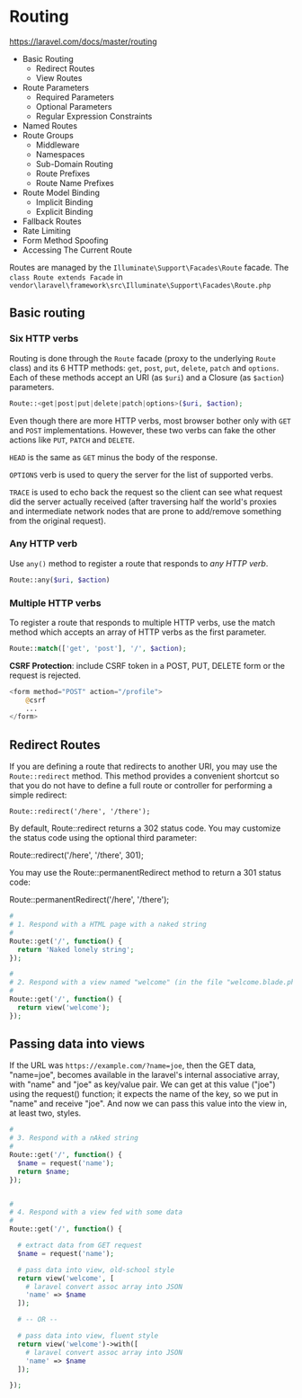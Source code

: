 # Routing

https://laravel.com/docs/master/routing

- Basic Routing
  - Redirect Routes
  - View Routes
- Route Parameters
  - Required Parameters
  - Optional Parameters
  - Regular Expression Constraints
- Named Routes
- Route Groups
  - Middleware
  - Namespaces
  - Sub-Domain Routing
  - Route Prefixes
  - Route Name Prefixes
- Route Model Binding
  - Implicit Binding
  - Explicit Binding
- Fallback Routes
- Rate Limiting
- Form Method Spoofing
- Accessing The Current Route


Routes are managed by the `Illuminate\Support\Facades\Route` facade. 
The `class Route extends Facade` in `vendor\laravel\framework\src\Illuminate\Support\Facades\Route.php`

## Basic routing

### Six HTTP verbs
Routing is done through the `Route` facade (proxy to the underlying `Route` class) and its 6 HTTP methods: `get`, `post`, `put`, `delete`, `patch` and `options`. Each of these methods accept an URI (as `$uri`) and a Closure (as `$action`) parameters.

```php
Route::<get|post|put|delete|patch|options>($uri, $action);
```

Even though there are more HTTP verbs, most browser bother only with `GET` and `POST` implementations. However, these two verbs can fake the other actions like `PUT`, `PATCH` and `DELETE`.

`HEAD` is the same as `GET` minus the body of the response.

`OPTIONS` verb is used to query the server for the list of supported verbs.

`TRACE` is used to echo back the request so the client can see what request did the server actually received (after traversing half the world's proxies and intermediate network nodes that are prone to add/remove something from the original request).



### Any HTTP verb
Use `any()` method to register a route that responds to *any HTTP verb*.

```php
Route::any($uri, $action)
```


### Multiple HTTP verbs
To register a route that responds to multiple HTTP verbs, use the match method  which accepts an array of HTTP verbs as the first parameter.

```php
Route::match(['get', 'post'], '/', $action);
```



**CSRF Protection**: include CSRF token in a POST, PUT, DELETE form or the request is rejected.

```php
<form method="POST" action="/profile">
    @csrf
    ...
</form>
```


## Redirect Routes

If you are defining a route that redirects to another URI, you may use the 
`Route::redirect` method. This method provides a convenient shortcut so that you 
do not have to define a full route or controller for performing a simple redirect:

`Route::redirect('/here', '/there');`

By default, Route::redirect returns a 302 status code. 
You may customize the status code using the optional third parameter:

Route::redirect('/here', '/there', 301);

You may use the Route::permanentRedirect method to return a 301 status code:

Route::permanentRedirect('/here', '/there');





```php
#
# 1. Respond with a HTML page with a naked string
#
Route::get('/', function() {
  return 'Naked lonely string';
});

#
# 2. Respond with a view named "welcome" (in the file "welcome.blade.php")
#
Route::get('/', function() {
  return view('welcome');
});
```


## Passing data into views

If the URL was `https://example.com/?name=joe`, then the GET data, "name=joe", becomes available in the laravel's internal associative array, with "name" and "joe" as key/value pair. We can get at this value ("joe") using the request() function; it expects the name of the key, so we put in "name" and receive "joe". And now we can pass this value into the view in, at least two, styles.

```php
#
# 3. Respond with a nAked string
#
Route::get('/', function() {
  $name = request('name');
  return $name;
});


#
# 4. Respond with a view fed with some data
#
Route::get('/', function() {

  # extract data from GET request
  $name = request('name');

  # pass data into view, old-school style
  return view('welcome', [
    # laravel convert assoc array into JSON
    'name' => $name
  ]);

  # -- OR --

  # pass data into view, fluent style
  return view('welcome')->with([
    # laravel convert assoc array into JSON
    'name' => $name
  ]);

});
```
